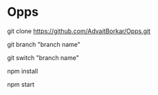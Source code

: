 # Opps

git clone https://github.com/AdvaitBorkar/Opps.git

git branch "branch name"

git switch "branch name"

npm install

npm start
